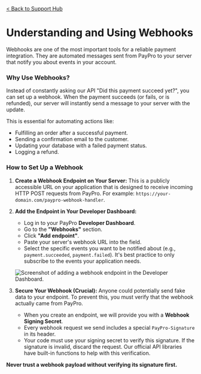 [< Back to Support Hub](../index.md)

# Understanding and Using Webhooks

Webhooks are one of the most important tools for a reliable payment integration. They are automated messages sent from PayPro to your server that notify you about events in your account.

### Why Use Webhooks?
Instead of constantly asking our API "Did this payment succeed yet?", you can set up a webhook. When the payment succeeds (or fails, or is refunded), our server will instantly send a message to your server with the update.

This is essential for automating actions like:
* Fulfilling an order after a successful payment.
* Sending a confirmation email to the customer.
* Updating your database with a failed payment status.
* Logging a refund.

### How to Set Up a Webhook

1.  **Create a Webhook Endpoint on Your Server:**
    This is a publicly accessible URL on your application that is designed to receive incoming HTTP POST requests from PayPro. For example: `https://your-domain.com/paypro-webhook-handler`.

2.  **Add the Endpoint in Your Developer Dashboard:**
    * Log in to your PayPro **Developer Dashboard**.
    * Go to the **"Webhooks"** section.
    * Click **"Add endpoint"**.
    * Paste your server's webhook URL into the field.
    * Select the specific events you want to be notified about (e.g., `payment.succeeded`, `payment.failed`). It's best practice to only subscribe to the events your application needs.

    ![Screenshot of adding a webhook endpoint in the Developer Dashboard.](https://placehold.co/800x500/E8E8E8/2E2E2E?text=Add+Webhook+Endpoint)

3.  **Secure Your Webhook (Crucial):**
    Anyone could potentially send fake data to your endpoint. To prevent this, you must verify that the webhook actually came from PayPro.
    * When you create an endpoint, we will provide you with a **Webhook Signing Secret**.
    * Every webhook request we send includes a special `PayPro-Signature` in its header.
    * Your code must use your signing secret to verify this signature. If the signature is invalid, discard the request. Our official API libraries have built-in functions to help with this verification.

**Never trust a webhook payload without verifying its signature first.**